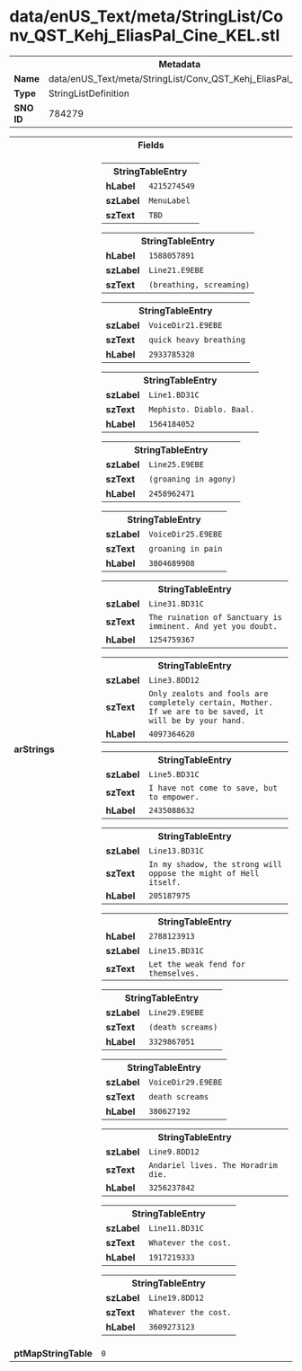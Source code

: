 <h1>data/enUS_Text/meta/StringList/Conv_QST_Kehj_EliasPal_Cine_KEL.stl</h1><table><tr><th colspan="100%">Metadata</th></tr><tr><td><b>Name</b></td><td>data/enUS_Text/meta/StringList/Conv_QST_Kehj_EliasPal_Cine_KEL.stl</td></tr><tr><td><b>Type</b></td><td>StringListDefinition</td></tr><tr><td><b>SNO ID</b></td><td>784279</td></tr></table>

<table><tr><th colspan="100%">Fields</th></tr><tr><td><b>arStrings</b></td><td><table><tr><th colspan="100%">StringTableEntry</th></tr><tr><td><b>hLabel</b></td><td><code>4215274549</code></td></tr><tr><td><b>szLabel</b></td><td><code>MenuLabel</code></td></tr><tr><td><b>szText</b></td><td><code>TBD</code></td></tr></table>


<table><tr><th colspan="100%">StringTableEntry</th></tr><tr><td><b>hLabel</b></td><td><code>1588057891</code></td></tr><tr><td><b>szLabel</b></td><td><code>Line21.E9EBE</code></td></tr><tr><td><b>szText</b></td><td><code>(breathing, screaming)</code></td></tr></table>


<table><tr><th colspan="100%">StringTableEntry</th></tr><tr><td><b>szLabel</b></td><td><code>VoiceDir21.E9EBE</code></td></tr><tr><td><b>szText</b></td><td><code>quick heavy breathing</code></td></tr><tr><td><b>hLabel</b></td><td><code>2933785328</code></td></tr></table>


<table><tr><th colspan="100%">StringTableEntry</th></tr><tr><td><b>szLabel</b></td><td><code>Line1.BD31C</code></td></tr><tr><td><b>szText</b></td><td><code>Mephisto. Diablo. Baal.</code></td></tr><tr><td><b>hLabel</b></td><td><code>1564184052</code></td></tr></table>


<table><tr><th colspan="100%">StringTableEntry</th></tr><tr><td><b>szLabel</b></td><td><code>Line25.E9EBE</code></td></tr><tr><td><b>szText</b></td><td><code>(groaning in agony)</code></td></tr><tr><td><b>hLabel</b></td><td><code>2458962471</code></td></tr></table>


<table><tr><th colspan="100%">StringTableEntry</th></tr><tr><td><b>szLabel</b></td><td><code>VoiceDir25.E9EBE</code></td></tr><tr><td><b>szText</b></td><td><code>groaning in pain</code></td></tr><tr><td><b>hLabel</b></td><td><code>3804689908</code></td></tr></table>


<table><tr><th colspan="100%">StringTableEntry</th></tr><tr><td><b>szLabel</b></td><td><code>Line31.BD31C</code></td></tr><tr><td><b>szText</b></td><td><code>The ruination of Sanctuary is imminent. And yet you doubt.</code></td></tr><tr><td><b>hLabel</b></td><td><code>1254759367</code></td></tr></table>


<table><tr><th colspan="100%">StringTableEntry</th></tr><tr><td><b>szLabel</b></td><td><code>Line3.8DD12</code></td></tr><tr><td><b>szText</b></td><td><code>Only zealots and fools are completely certain, Mother. If we are to be saved, it will be by your hand.</code></td></tr><tr><td><b>hLabel</b></td><td><code>4097364620</code></td></tr></table>


<table><tr><th colspan="100%">StringTableEntry</th></tr><tr><td><b>szLabel</b></td><td><code>Line5.BD31C</code></td></tr><tr><td><b>szText</b></td><td><code>I have not come to save, but to empower.</code></td></tr><tr><td><b>hLabel</b></td><td><code>2435088632</code></td></tr></table>


<table><tr><th colspan="100%">StringTableEntry</th></tr><tr><td><b>szLabel</b></td><td><code>Line13.BD31C</code></td></tr><tr><td><b>szText</b></td><td><code>In my shadow, the strong will oppose the might of Hell itself.</code></td></tr><tr><td><b>hLabel</b></td><td><code>205187975</code></td></tr></table>


<table><tr><th colspan="100%">StringTableEntry</th></tr><tr><td><b>hLabel</b></td><td><code>2788123913</code></td></tr><tr><td><b>szLabel</b></td><td><code>Line15.BD31C</code></td></tr><tr><td><b>szText</b></td><td><code>Let the weak fend for themselves.</code></td></tr></table>


<table><tr><th colspan="100%">StringTableEntry</th></tr><tr><td><b>szLabel</b></td><td><code>Line29.E9EBE</code></td></tr><tr><td><b>szText</b></td><td><code>(death screams)</code></td></tr><tr><td><b>hLabel</b></td><td><code>3329867051</code></td></tr></table>


<table><tr><th colspan="100%">StringTableEntry</th></tr><tr><td><b>szLabel</b></td><td><code>VoiceDir29.E9EBE</code></td></tr><tr><td><b>szText</b></td><td><code>death screams</code></td></tr><tr><td><b>hLabel</b></td><td><code>380627192</code></td></tr></table>


<table><tr><th colspan="100%">StringTableEntry</th></tr><tr><td><b>szLabel</b></td><td><code>Line9.8DD12</code></td></tr><tr><td><b>szText</b></td><td><code>Andariel lives. The Horadrim die.</code></td></tr><tr><td><b>hLabel</b></td><td><code>3256237842</code></td></tr></table>


<table><tr><th colspan="100%">StringTableEntry</th></tr><tr><td><b>szLabel</b></td><td><code>Line11.BD31C</code></td></tr><tr><td><b>szText</b></td><td><code>Whatever the cost.</code></td></tr><tr><td><b>hLabel</b></td><td><code>1917219333</code></td></tr></table>


<table><tr><th colspan="100%">StringTableEntry</th></tr><tr><td><b>szLabel</b></td><td><code>Line19.8DD12</code></td></tr><tr><td><b>szText</b></td><td><code>Whatever the cost.</code></td></tr><tr><td><b>hLabel</b></td><td><code>3609273123</code></td></tr></table>


</td></tr><tr><td><b>ptMapStringTable</b></td><td><code>0</code></td></tr></table>

